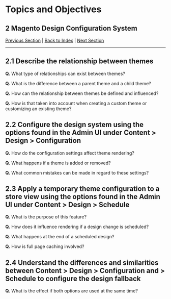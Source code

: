 # Topics and Objectives

## **2** Magento Design Configuration System 

[Previous Section](./1.md) | [Back to Index](./) | [Next Section](./3.md)


------


## **2.1**  Describe the relationship between themes

**Q.** What type of relationships can exist between themes?

**Q.** What is the difference between a parent theme and a child theme?

**Q.** How can the relationship between themes be defined and influenced?

**Q.** How is that taken into account when creating a custom theme or customizing an existing theme?

## **2.2**  Configure the design system using the options found in the Admin UI under **Content > Design > Configuration**

**Q.** How do the configuration settings affect theme rendering?

**Q.** What happens if a theme is added or removed?

**Q.** What common mistakes can be made in regard to these settings?

## **2.3**  Apply a temporary theme configuration to a store view using the options found in the Admin UI under **Content > Design > Schedule**

**Q.** What is the purpose of this feature?

**Q.** How does it influence rendering if a design change is scheduled?

**Q.** What happens at the end of a scheduled design?

**Q.** How is full page caching involved?

## **2.4**  Understand the differences and similarities between **Content > Design > Configuration** and **> Schedule** to configure the design fallback

**Q.** What is the effect if both options are used at the same time?
